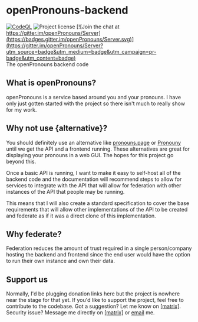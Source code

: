 # openPronouns-backend
[![CodeQL](https://github.com/Lucxjo/openPronouns-backend/actions/workflows/codeql-analysis.yml/badge.svg)](https://github.com/Lucxjo/openPronouns-backend/actions/workflows/codeql-analysis.yml)
![Project license](https://shields.io/github/license/lucxjo/openPronouns-backend) [![Join the chat at https://gitter.im/openPronouns/Server](https://badges.gitter.im/openPronouns/Server.svg)](https://gitter.im/openPronouns/Server?utm_source=badge&utm_medium=badge&utm_campaign=pr-badge&utm_content=badge)  
The openPronouns backend code

## What is openPronouns?
openPronouns is a service based around you and your pronouns. I have only just gotten started with the project so there isn't much to really show for my work.

## Why not use {alternative}?
You should definitely use an alternative like [pronouns.page](https://pronouns.page) or [Pronouny](https://pronouny.xyz) until we get the API and a frontend running. These alternatives are great for displaying your pronouns in a web GUI. The hopes for this project go beyond this.  

Once a basic API is running, I want to make it easy to self-host all of the backend code and the documentation will recommend steps to allow for services to integrate with the API that will allow for federation with other instances of the API that people may be running.  

This means that I will also create a standard specification to cover the base requirements that will allow other implementations of the API to be created and federate as if it was a direct clone of this implementation.

## Why federate?
Federation reduces the amount of trust required in a single person/company hosting the backend and frontend since the end user would have the option to run their own instance and own their data.

## Support us
Normally, I'd be plugging donation links here but the project is nowhere near the stage for that yet. If you'd like to support the project, feel free to contribute to the codebase. Got a suggestion? Let me know on [[matrix]](https://matrix.to/#/#oPronouns-g:matrix.org). Security issue? Message me directly on [[matrix]](https://matrix.to/#/@Ludoviko_:matrix.org) or [email](mailto:me@ludoviko.ch) me.